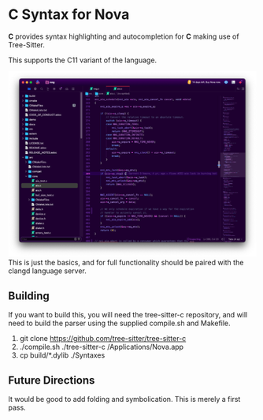 # C Syntax for Nova

**C** provides syntax highlighting and autocompletion for **C** making use of Tree-Sitter.

This supports the C11 variant of the language.

![Screenshot](./Images/extension/C.png)
This is just the basics, and for full functionality should
be paired with the clangd language server.


## Building

If you want to build this, you will need the tree-sitter-c
repository, and will need to build the parser using the
supplied compile.sh and Makefile.

1. git clone https://github.com/tree-sitter/tree-sitter-c
2. ./compile.sh ./tree-sitter-c /Applications/Nova.app
3. cp build/*.dylib ./Syntaxes

## Future Directions

It would be good to add folding and symbolication.
This is merely a first pass.
